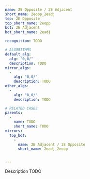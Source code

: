 ```yaml
---
name: 2E Opposite / 2E Adjacent
short_name: 2eopp_2eadj
top: 2E Opposite
top_short_name: 2eopp
bot: 2E Adjacent
bot_short_name: 2eadj

recognition: TODO

# ALGORITHMS
default_alg:
  alg: "0,0/"
  description: TODO
mirror_algs:
  -
    alg: "0,0/"
    description: TODO
other_algs:
  -
    alg: "0,0/"
    description: TODO

# RELATED CASES
parents:
  -
    name: TODO
    short_name: TODO
mirrors:
  top_bot:
    -
      name: 2E Adjacent / 2E Opposite
      short_name: 2eadj_2eopp


---
```


Description TODO

